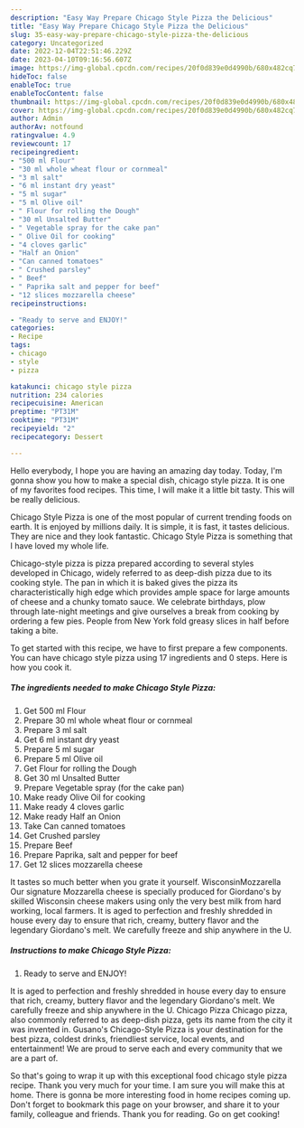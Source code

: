 ```yaml
---
description: "Easy Way Prepare Chicago Style Pizza the Delicious"
title: "Easy Way Prepare Chicago Style Pizza the Delicious"
slug: 35-easy-way-prepare-chicago-style-pizza-the-delicious
category: Uncategorized
date: 2022-12-04T22:51:46.229Z
date: 2023-04-10T09:16:56.607Z
image: https://img-global.cpcdn.com/recipes/20f0d839e0d4990b/680x482cq70/chicago-style-pizza-recipe-main-photo.jpg
hideToc: false
enableToc: true
enableTocContent: false
thumbnail: https://img-global.cpcdn.com/recipes/20f0d839e0d4990b/680x482cq70/chicago-style-pizza-recipe-main-photo.jpg
cover: https://img-global.cpcdn.com/recipes/20f0d839e0d4990b/680x482cq70/chicago-style-pizza-recipe-main-photo.jpg
author: Admin
authorAv: notfound
ratingvalue: 4.9
reviewcount: 17
recipeingredient:
- "500 ml Flour"
- "30 ml whole wheat flour or cornmeal"
- "3 ml salt"
- "6 ml instant dry yeast"
- "5 ml sugar"
- "5 ml Olive oil"
- " Flour for rolling the Dough"
- "30 ml Unsalted Butter"
- " Vegetable spray for the cake pan"
- " Olive Oil for cooking"
- "4 cloves garlic"
- "Half an Onion"
- "Can canned tomatoes"
- " Crushed parsley"
- " Beef"
- " Paprika salt and pepper for beef"
- "12 slices mozzarella cheese"
recipeinstructions:

- "Ready to serve and ENJOY!"
categories:
- Recipe
tags:
- chicago
- style
- pizza

katakunci: chicago style pizza 
nutrition: 234 calories
recipecuisine: American
preptime: "PT31M"
cooktime: "PT31M"
recipeyield: "2"
recipecategory: Dessert

---
```



Hello everybody, I hope you are having an amazing day today. Today, I'm gonna show you how to make a special dish, chicago style pizza. It is one of my favorites food recipes. This time, I will make it a little bit tasty. This will be really delicious.

Chicago Style Pizza is one of the most popular of current trending foods on earth. It is enjoyed by millions daily. It is simple, it is fast, it tastes delicious. They are nice and they look fantastic. Chicago Style Pizza is something that I have loved my whole life.

Chicago-style pizza is pizza prepared according to several styles developed in Chicago, widely referred to as deep-dish pizza due to its cooking style. The pan in which it is baked gives the pizza its characteristically high edge which provides ample space for large amounts of cheese and a chunky tomato sauce. We celebrate birthdays, plow through late-night meetings and give ourselves a break from cooking by ordering a few pies. People from New York fold greasy slices in half before taking a bite.


To get started with this recipe, we have to first prepare a few components. You can have chicago style pizza using 17 ingredients and 0 steps. Here is how you cook it.

<!--inarticleads1-->

##### The ingredients needed to make Chicago Style Pizza:

1. Get 500 ml Flour
1. Prepare 30 ml whole wheat flour or cornmeal
1. Prepare 3 ml salt
1. Get 6 ml instant dry yeast
1. Prepare 5 ml sugar
1. Prepare 5 ml Olive oil
1. Get  Flour for rolling the Dough
1. Get 30 ml Unsalted Butter
1. Prepare  Vegetable spray (for the cake pan)
1. Make ready  Olive Oil for cooking
1. Make ready 4 cloves garlic
1. Make ready Half an Onion
1. Take Can canned tomatoes
1. Get  Crushed parsley
1. Prepare  Beef
1. Prepare  Paprika, salt and pepper for beef
1. Get 12 slices mozzarella cheese


It tastes so much better when you grate it yourself. WisconsinMozzarella Our signature Mozzarella cheese is specially produced for Giordano&#39;s by skilled Wisconsin cheese makers using only the very best milk from hard working, local farmers. It is aged to perfection and freshly shredded in house every day to ensure that rich, creamy, buttery flavor and the legendary Giordano&#39;s melt. We carefully freeze and ship anywhere in the U. 

<!--inarticleads2-->

##### Instructions to make Chicago Style Pizza:


1. Ready to serve and ENJOY!

It is aged to perfection and freshly shredded in house every day to ensure that rich, creamy, buttery flavor and the legendary Giordano&#39;s melt. We carefully freeze and ship anywhere in the U. Chicago Pizza Chicago pizza, also commonly referred to as deep-dish pizza, gets its name from the city it was invented in. Gusano&#39;s Chicago-Style Pizza is your destination for the best pizza, coldest drinks, friendliest service, local events, and entertainment! We are proud to serve each and every community that we are a part of. 

So that's going to wrap it up with this exceptional food chicago style pizza recipe. Thank you very much for your time. I am sure you will make this at home. There is gonna be more interesting food in home recipes coming up. Don't forget to bookmark this page on your browser, and share it to your family, colleague and friends. Thank you for reading. Go on get cooking!
